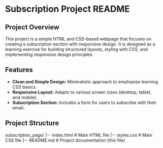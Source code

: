 # Subscription Project README

## Project Overview

This project is a simple HTML and CSS-based webpage that focuses on creating a subscription section with responsive design. It is designed as a learning exercise for building structured layouts, styling with CSS, and implementing responsive design principles.

## Features

- **Clean and Simple Design:** Minimalistic approach to emphasize learning CSS basics.
- **Responsive Layout:** Adapts to various screen sizes (desktop, tablet, and mobile).
- **Subscription Section:** Includes a form for users to subscribe with their email.

## Project Structure
subscription_page/
|-- index.html        # Main HTML file
|-- styles.css        # Main CSS file
|-- README.md         # Project documentation (this file)
